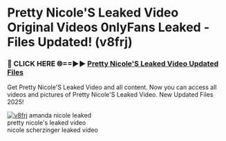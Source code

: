 # Pretty Nicole'S Leaked Video Original Videos 0nlyFans Leaked - Files Updated! (v8frj)

<h3>🔴 CLICK HERE 🌐==►► <a href="https://tinyurl.com/2jnfzry5" rel="nofollow">Pretty Nicole'S Leaked Video Updated Files</a></h3>

Get Pretty Nicole'S Leaked Video and all content. Now you can access all videos and pictures of Pretty Nicole'S Leaked Video. New Updated Files 2025!

[![v8frj](https://i.imgur.com/GyGTBgg.gif)](https://tinyurl.com/2jnfzry5)
amanda nicole leaked<br>
pretty nicole's leaked video<br>
nicole scherzinger leaked video